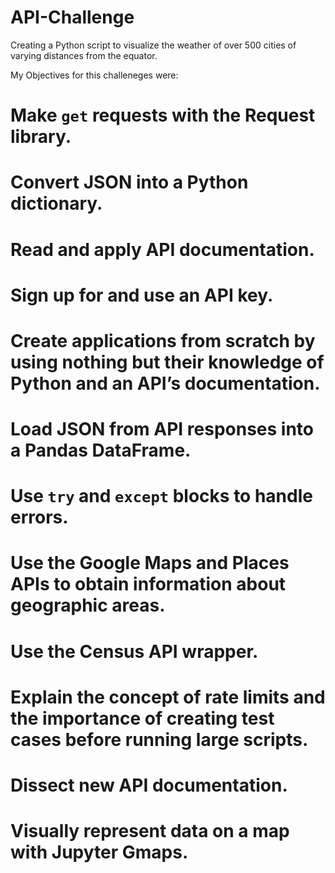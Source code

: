 # API-Challenge
  Creating a Python script to visualize the weather of over 500 cities of varying distances       from the equator. 

My Objectives for this challeneges were:

# Make `get` requests with the Request library.

# Convert JSON into a Python dictionary.

# Read and apply API documentation.

# Sign up for and use an API key.

# Create applications from scratch by using nothing but their knowledge of Python and an API’s documentation.

# Load JSON from API responses into a Pandas DataFrame.

# Use `try` and `except` blocks to handle errors.

# Use the Google Maps and Places APIs to obtain information about geographic areas.

# Use the Census API wrapper.

# Explain  the concept of rate limits and the importance of creating test cases before running large scripts.

# Dissect new API documentation.

# Visually represent data on a map with Jupyter Gmaps.
